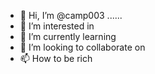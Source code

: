- 👋 Hi, I’m @camp003 ......
- 👀 I’m interested in 
- 🌱 I’m currently learning 
- 💞️ I’m looking to collaborate on 
- 📫 How to be rich 

<!---
camp003/camp003 is a ✨ special ✨ repository because its `README.md` (this file) appears on your GitHub profile.
You can click the Preview link to take a look at your changes.
--->
